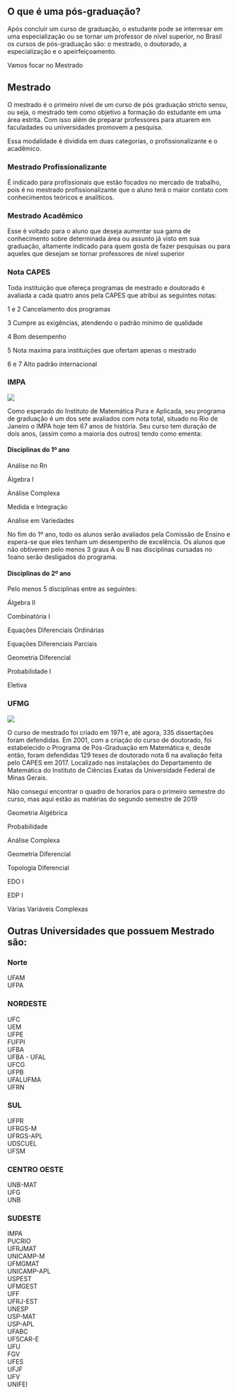 **O que é uma pós-graduação?**
------------------------------

Após concluir um curso de graduação, o estudante pode se interresar em
uma especialização ou se tornar um professor de nível superior, no
Brasil os cursos de pós-graduação são: o mestrado, o doutorado, a
especialização e o apeirfeiçoamento.

Vamos focar no Mestrado

Mestrado
--------

O mestrado é o primeiro nível de um curso de pós graduação stricto
sensu, ou seja, o mestrado tem como objetivo a formação do estudante em
uma área estrita. Com isso além de preparar professores para atuarem em
faculadades ou universidades promovem a pesquisa.

Essa modalidade é dividida em duas categorias, o profissionalizante e o
acadêmico.

### Mestrado Profissionalizante

É indicado para profissionais que estão focados no mercado de trabalho,
pois é no mestrado profissionalizante que o aluno terá o maior contato
com conhecimentos teóricos e analíticos.

### Mestrado Acadêmico

Esse é voltado para o aluno que deseja aumentar sua gama de conhecimento
sobre determinada área ou assunto já visto em sua graduação, altamente
indicado para quem gosta de fazer pesquisas ou para aqueles que desejam
se tornar professores de nível superior

### Nota CAPES

Toda instituição que ofereça programas de mestrado e doutorado é
avaliada a cada quatro anos pela CAPES que atribui as seguintes notas:

1 e 2 Cancelamento dos programas

3 Cumpre as exigências, atendendo o padrão mínimo de qualidade

4 Bom desempenho

5 Nota maxíma para instituições que ofertam apenas o mestrado

6 e 7 Alto padrão internacional

### IMPA

<img src="download.png" style="display: block; margin: auto auto auto 0;" />

Como esperado do Instituto de Matemática Pura e Aplicada, seu programa
de graduação é um dos sete avaliados com nota total, situado no Rio de
Janeiro o IMPA hoje tem 67 anos de história. Seu curso tem duração de
dois anos, (assim como a maioria dos outros) tendo como ementa:

#### Disciplinas do 1º ano

Análise no Rn

Álgebra I

Análise Complexa

Medida e Integração

Análise em Variedades

No fim do 1º ano, todo os alunos serão avaliados pela Comissão de Ensino
e espera-se que eles tenham um desempenho de excelência. Os alunos que
não obtiverem pelo menos 3 graus A ou B nas disciplinas cursadas no
1oano serão desligados do programa.

#### Disciplinas do 2º ano

Pelo menos 5 disciplinas entre as seguintes:

Álgebra II

Combinatória I

Equações Diferenciais Ordinárias

Equações Diferenciais Parciais

Geometria Diferencial

Probabilidade I

Eletiva

### UFMG

<img src="ufmg-social.jpg" style="display: block; margin: auto auto auto 0;" />

O curso de mestrado foi criado em 1971 e, até agora, 335 dissertações
foram defendidas. Em 2001, com a criação do curso de doutorado, foi
estabelecido o Programa de Pós-Graduação em Matemática e, desde então,
foram defendidas 129 teses de doutorado nota 6 na avaliação feita pelo
CAPES em 2017. Localizado nas instalações do Departamento de Matemática
do Instituto de Ciências Exatas da Universidade Federal de Minas Gerais.

Não consegui encontrar o quadro de horarios para o primeiro semestre do
curso, mas aqui estão as matérias do segundo semestre de 2019

Geometria Algébrica

Probabilidade

Análise Complexa

Geometria Diferencial

Topologia Diferencial

EDO I

EDP I

Várias Variáveis Complexas

Outras Universidades que possuem Mestrado são:
----------------------------------------------

### Norte

UFAM <br /> UFPA <br />

### NORDESTE

UFC <br /> UEM <br /> UFPE <br /> FUFPI <br /> UFBA <br /> UFBA - UFAL
<br /> UFCG <br /> UFPB <br /> UFALUFMA <br /> UFRN <br />

### SUL

UFPR <br /> UFRGS-M <br /> UFRGS-APL <br /> UDSCUEL <br /> UFSM <br />

### CENTRO OESTE

UNB-MAT <br /> UFG <br /> UNB <br />

### SUDESTE

IMPA <br /> PUCRIO <br /> UFRJMAT <br /> UNICAMP-M <br /> UFMGMAT <br />
UNICAMP-APL <br /> USPEST <br /> UFMGEST <br /> UFF <br /> UFRJ-EST
<br /> UNESP <br /> USP-MAT <br /> USP-APL <br /> UFABC <br /> UFSCAR-E
<br /> UFU <br /> FGV <br /> UFES <br /> UFJF <br /> UFV <br /> UNIFEI
<br />
